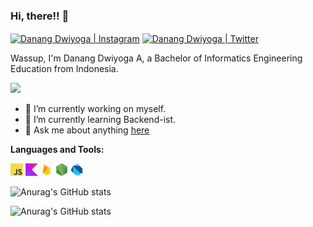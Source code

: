 ### Hi, there!! 👋

<p align="left">
<a href="https://instagram.com/dngda" target="blank"><img align="center" src="https://raw.githubusercontent.com/rahuldkjain/github-profile-readme-generator/master/src/images/icons/Social/instagram.svg" alt="Danang Dwiyoga | Instagram" height="25" /></a>
<a href="https://twitter.com/namanyadanang" target="blank"><img align="center" src="https://raw.githubusercontent.com/rahuldkjain/github-profile-readme-generator/master/src/images/icons/Social/twitter.svg" alt="Danang Dwiyoga | Twitter" height="25" width="40" /></a>
</p>

<p>Wassup, I'm Danang Dwiyoga A, a Bachelor of Informatics Engineering Education from Indonesia. </p>

![](https://komarev.com/ghpvc/?username=dngda&color=blueviolet)

- 🔭 I’m currently working on myself.
- 🌱 I’m currently learning Backend-ist.
- 💬 Ask me about anything [here](https://github.com/dngda/dngda/issues)

**Languages and Tools:**  

<code><img height="20" src="https://raw.githubusercontent.com/github/explore/80688e429a7d4ef2fca1e82350fe8e3517d3494d/topics/javascript/javascript.png"></code>
<code><img height="20" src="https://raw.githubusercontent.com/github/explore/80688e429a7d4ef2fca1e82350fe8e3517d3494d/topics/kotlin/kotlin.png"></code>
<code><img height="20" src="https://raw.githubusercontent.com/github/explore/80688e429a7d4ef2fca1e82350fe8e3517d3494d/topics/firebase/firebase.png"></code>
<code><img height="20" src="https://raw.githubusercontent.com/github/explore/80688e429a7d4ef2fca1e82350fe8e3517d3494d/topics/nodejs/nodejs.png"></code>
<code><img height="20" src="https://raw.githubusercontent.com/github/explore/80688e429a7d4ef2fca1e82350fe8e3517d3494d/topics/dart/dart.png"></code>

![Anurag's GitHub stats](https://github-readme-stats.vercel.app/api?username=dngda&show_icons=true&theme=tokyonight)

![Anurag's GitHub stats](https://github-readme-stats.vercel.app/api/top-langs/?username=dngda&theme=tokyonight&hide_border=false&layout=compact)
